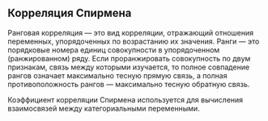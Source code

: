 ## Корреляция Спирмена

Ранговая корреляция — это вид корреляции, отражающий отношения переменных, упорядоченных по возрастанию их значения. Ранги — это порядковые номера единиц совокупности в упорядоченном (ранжированном) ряду. Если проранжировать совокупность по двум признакам, связь между которыми изучается, то полное совпадение рангов означает максимально тесную прямую связь, а полная противоположность рангов — максимально тесную обратную связь.

Коэффициент корреляции Спирмена используется для вычисления взаимосвязей между категориальными переменными.


